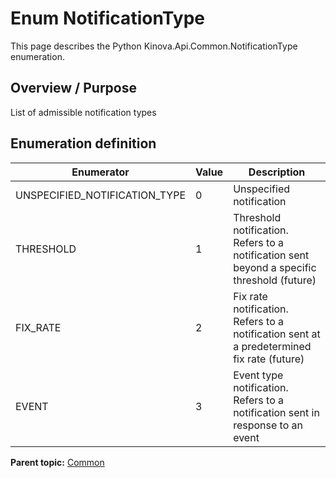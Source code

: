 # Enum NotificationType

This page describes the Python Kinova.Api.Common.NotificationType enumeration.

## Overview / Purpose

List of admissible notification types

## Enumeration definition

|Enumerator|Value|Description|
|----------|-----|-----------|
|UNSPECIFIED\_NOTIFICATION\_TYPE|0|Unspecified notification|
|THRESHOLD|1|Threshold notification. Refers to a notification sent beyond a specific threshold \(future\)|
|FIX\_RATE|2|Fix rate notification. Refers to a notification sent at a predetermined fix rate \(future\)|
|EVENT|3|Event type notification. Refers to a notification sent in response to an event|

**Parent topic:** [Common](../references/summary_Common.md)

